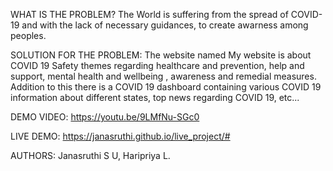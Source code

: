 WHAT IS THE PROBLEM?
  The World is suffering from the spread of COVID-19 and with the lack of necessary guidances, to create awarness among peoples.
 
SOLUTION FOR THE PROBLEM:
  The website named My website is about COVID 19 Safety themes regarding healthcare and prevention, help and support, mental health and wellbeing , awareness and remedial measures. Addition to this there is a COVID 19 dashboard containing various COVID 19 information about different states, top news regarding COVID 19, etc...
  
DEMO VIDEO:
https://youtu.be/9LMfNu-SGc0

LIVE DEMO:
https://janasruthi.github.io/live_project/#

AUTHORS:
  Janasruthi S U, Haripriya L.
  
 
